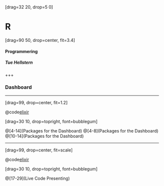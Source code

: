 [drag=32 20, drop=5 0]

# **R**

[drag=90 50, drop=center, fit=3.4]

#### Programmering
##### Tue Hellstern

+++

### Dashboard


---

[drag=99, drop=center, fit=1.2]

@code[elixir](src/Dashboard.R)

[drag=30 10, drop=topright, font=bubblegum]

@[4-14](Packages for the Dashboard)
@[4-8](Packages for the Dashboard)
@[10-14](Packages for the Dashboard)

---

[drag=99, drop=center, fit=scale]

@code[elixir](src/Dashboard.R)

[drag=30 10, drop=topright, font=bubblegum]

@[17-29](Live Code Presenting)

